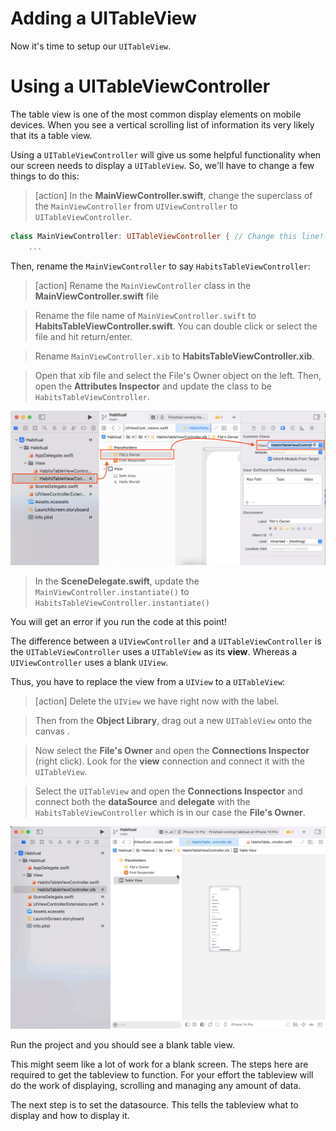# Adding a UITableView

Now it's time to setup our `UITableView`.

# Using a UITableViewController

The table view is one of the most common display elements on mobile devices. When you see a vertical scrolling list of information its very likely that its a table view. 

Using a `UITableViewController` will give us some helpful functionality when our screen needs to display a `UITableView`. So, we'll have to change a few things to do this:

> [action]
> In the **MainViewController.swift**, change the superclass of the `MainViewController` from `UIViewController` to `UITableViewController`.

```swift
class MainViewController: UITableViewController { // Change this line! 
	...
```

Then, rename the `MainViewController` to say `HabitsTableViewController`:

> [action]
> Rename the `MainViewController` class in the **MainViewController.swift** file 

> Rename the file name of `MainViewController.swift` to **HabitsTableViewController.swift**. You can double click or select the file and hit return/enter.

> Rename `MainViewController.xib` to **HabitsTableViewController.xib**. 

> Open that xib file and select the File's Owner object on the left. Then, open the **Attributes Inspector** and update the class to be `HabitsTableViewController`.

![files owner](./assets/files-owner.png)

> In the **SceneDelegate.swift**, update the `MainViewController.instantiate()` to `HabitsTableViewController.instantiate()`

You will get an error if you run the code at this point! 

The difference between a `UIViewController` and a `UITableViewController` is the `UITableViewController` uses a `UITableView` as its **view**. Whereas a `UIViewController` uses a blank `UIView`.

Thus, you have to replace the view from a `UIView` to a `UITableView`:

> [action]
> Delete the `UIView` we have right now with the label.

> Then from the **Object Library**, drag out a new `UITableView` onto the canvas .

> Now select the **File's Owner** and open the **Connections Inspector** (right click). Look for the **view** connection and connect it with the `UITableView`.

> Select the `UITableView` and open the **Connections Inspector** and connect both the **dataSource** and **delegate** with the `HabitsTableViewController` which is in our case the **File's Owner**.

![tableview setup](./assets/tableview-setup.gif)

Run the project and you should see a blank table view. 

This might seem like a lot of work for a blank screen. The steps here are required to get the tableview to function. For your effort the tableview will do the work of displaying, scrolling and managing any amount of data. 

The next step is to set the datasource. This tells the tableview what to display and how to display it. 
